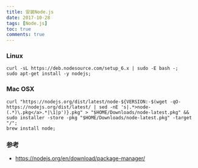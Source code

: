```yaml
---
title: 安装Node.js
date: 2017-10-28
tags: [Node.js]
toc: true
comments: true
---
```


### Linux

```shell
curl -sL https://deb.nodesource.com/setup_6.x | sudo -E bash -;
sudo apt-get install -y nodejs;
```

### Mac OSX

```shell
curl "https://nodejs.org/dist/latest/node-${VERSION:-$(wget -qO- https://nodejs.org/dist/latest/ | sed -nE 's|.*>node-(.*)\.pkg</a>.*|\1|p')}.pkg" > "$HOME/Downloads/node-latest.pkg" && sudo installer -store -pkg "$HOME/Downloads/node-latest.pkg" -target "/";
brew install node;
```

### 参考

- <https://nodejs.org/en/download/package-manager/>

